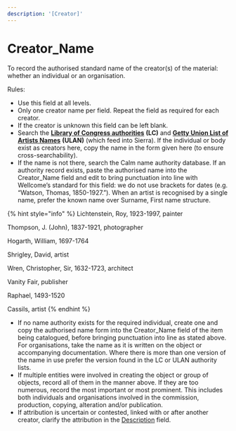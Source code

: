 ```yaml
---
description: '[Creator]'
---
```


# Creator\_Name

To record the authorised standard name of the creator(s) of the material: whether an individual or an organisation.&#x20;

Rules:&#x20;

* Use this field at all levels.
* Only one creator name per field. Repeat the field as required for each creator.  &#x20;
* If the creator is unknown this field can be left blank.&#x20;
* Search the  [**Library of Congress authorities**](https://authorities.loc.gov) **(LC)** and [**Getty Union List of Artists Names**](http://www.getty.edu/research/tools/vocabularies/ulan/) **(ULAN)** (which feed into Sierra). If the individual or body exist as creators here, copy the name in the form given here (to ensure cross-searchability).&#x20;
* If the name is not there, search the Calm name authority database. If an authority record exists, paste the authorised name into the Creator\_Name field and edit to bring punctuation into line with Wellcome’s standard for this field: we do not use brackets for dates (e.g. “Watson, Thomas, 1850-1927.”). When an artist is recognised by a single name, prefer the known name over Surname, First name structure.

{% hint style="info" %}
Lichtenstein, Roy, 1923-1997, painter

Thompson, J. (John), 1837-1921, photographer

Hogarth, William, 1697-1764

Shrigley, David, artist

Wren, Christopher, Sir, 1632-1723, architect

Vanity Fair, publisher

Raphael, 1493-1520

Cassils, artist
{% endhint %}

* If no name authority exists for the required individual, create one and copy the authorised name form into the Creator\_Name field of the item being catalogued, before bringing punctuation into line as stated above. For organisations, take the name as it is written on the object or accompanying documentation. Where there is more than one version of the name in use prefer the version found in the LC or ULAN authority lists.
* If multiple entities were involved in creating the object or group of objects, record all of them in the manner above. If they are too numerous, record the most important or most prominent. This includes both individuals and organisations involved in the commission, production, copying, alteration and/or publication.
* If attribution is uncertain or contested, linked with or after another creator, clarify the attribution in the [Description](../content/description.md) field.&#x20;
